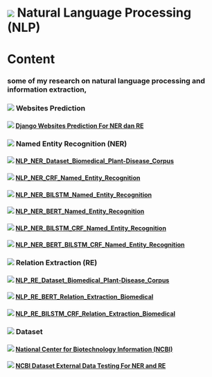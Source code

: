 # <img src="https://img.icons8.com/external-flaticons-lineal-color-flat-icons/64/undefined/external-big-data-smart-technology-flaticons-lineal-color-flat-icons-2.png"/> **Natural Language Processing (NLP)**

# **Content**
### some of my research on natural language processing and information extraction,

### <img src="https://img.icons8.com/fluency/48/000000/internet.png"/> **Websites Prediction**
#### <img src="https://img.icons8.com/fluency-systems-filled/24/000000/chevron-right--v2.png"/> [Django Websites Prediction For NER dan RE](https://github.com/Dimas263/Django-Websites_NER_RE)


### <img src="https://img.icons8.com/color/48/000000/python--v1.png"/> **Named Entity Recognition (NER)**
#### <img src="https://img.icons8.com/fluency-systems-filled/24/000000/chevron-right--v2.png"/> [NLP_NER_Dataset_Biomedical_Plant-Disease_Corpus](https://github.com/Dimas263/NLP_NER_Dataset_Biomedical_Plant-Disease_Corpus)
#### <img src="https://img.icons8.com/fluency-systems-filled/24/000000/chevron-right--v2.png"/> [NLP_NER_CRF_Named_Entity_Recognition](https://github.com/Dimas263/NLP_NER_CRF_Named_Entity_Recognition)
#### <img src="https://img.icons8.com/fluency-systems-filled/24/000000/chevron-right--v2.png"/> [NLP_NER_BILSTM_Named_Entity_Recognition](https://github.com/Dimas263/NLP_NER_BILSTM_Named_Entity_Recognition)
#### <img src="https://img.icons8.com/fluency-systems-filled/24/000000/chevron-right--v2.png"/> [NLP_NER_BERT_Named_Entity_Recognition](https://github.com/Dimas263/NLP_NER_BERT_Named_Entity_Recognition)
#### <img src="https://img.icons8.com/fluency-systems-filled/24/000000/chevron-right--v2.png"/> [NLP_NER_BILSTM_CRF_Named_Entity_Recognition](https://github.com/Dimas263/NLP_NER_BILSTM_CRF_Named_Entity_Recognition)
#### <img src="https://img.icons8.com/fluency-systems-filled/24/000000/chevron-right--v2.png"/> [NLP_NER_BERT_BILSTM_CRF_Named_Entity_Recognition](https://github.com/Dimas263/NLP_NER_BERT_BILSTM_CRF_Named_Entity_Recognition)


### <img src="https://img.icons8.com/color/48/000000/python--v1.png"/> **Relation Extraction (RE)**
#### <img src="https://img.icons8.com/fluency-systems-filled/24/000000/chevron-right--v2.png"/> [NLP_RE_Dataset_Biomedical_Plant-Disease_Corpus](https://github.com/Dimas263/NLP_RE_Dataset_Biomedical_Plant-Disease_Corpus)
#### <img src="https://img.icons8.com/fluency-systems-filled/24/000000/chevron-right--v2.png"/> [NLP_RE_BERT_Relation_Extraction_Biomedical](https://github.com/Dimas263/NLP_RE_BERT_Relation_Extraction_Biomedical)
#### <img src="https://img.icons8.com/fluency-systems-filled/24/000000/chevron-right--v2.png"/> [NLP_RE_BILSTM_CRF_Relation_Extraction_Biomedical](https://github.com/Dimas263/NLP_RE_BILSTM_CRF_Relation_Extraction_Biomedical)


### <img src="https://img.icons8.com/office/48/000000/data-configuration.png"/> **Dataset**
#### <img src="https://img.icons8.com/fluency-systems-filled/24/000000/chevron-right--v2.png"/> [**National Center for Biotechnology Information (NCBI)**](https://www.ncbi.nlm.nih.gov/)
#### <img src="https://img.icons8.com/fluency-systems-filled/24/000000/chevron-right--v2.png"/> [**NCBI Dataset External Data Testing For NER and RE**](https://github.com/Dimas263/Django-Websites_NER_RE/blob/master/Data%20kalimat.xlsx)


